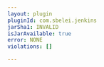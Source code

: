 ```yaml
---
layout: plugin
pluginId: com.sbelei.jenkins
jarSha1: INVALID
isJarAvailable: true
error: NONE
violations: []

---
```

